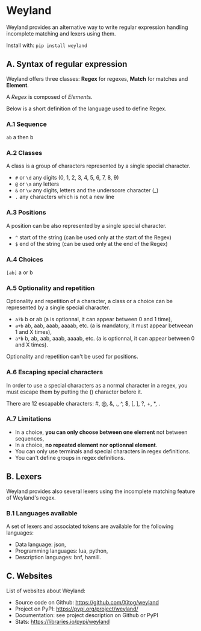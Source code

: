 # Weyland

Weyland provides an alternative way to write regular expression handling incomplete matching and lexers using them.

Install with: ``pip install weyland``

## A. Syntax of regular expression

Weyland offers three classes: **Regex** for regexes, **Match** for matches and **Element**.

A *Regex* is composed of *Element*s.

Below is a short definition of the language used to define Regex.

### A.1 Sequence

``ab`` a then b

### A.2 Classes

A class is a group of characters represented by a single special character.

* ``#`` or ``\d`` any digits (0, 1, 2, 3, 4, 5, 6, 7, 8, 9)
* ``@`` or ``\a`` any letters
* ``&`` or ``\w`` any digits, letters and the underscore character (_)
* ``.`` any characters which is not a new line

### A.3 Positions

A position can be also represented by a single special character.

* ``^`` start of the string (can be used only at the start of the Regex)
* ``$`` end of the string (can be used only at the end of the Regex)

### A.4 Choices

``[ab]`` a or b

### A.5 Optionality and repetition

Optionality and repetition of a character, a class or a choice can be represented by a single special character.

* ``a?b`` b or ab (a is optionnal, it can appear between 0 and 1 time),
* ``a+b`` ab, aab, aaab, aaaab, etc. (a is mandatory, it must appear betweean 1 and X times),
* ``a*b`` b, ab, aab, aaab, aaaab, etc. (a is optionnal, it can appear between 0 and X times).

Optionality and repetition can't be used for positions.

### A.6 Escaping special characters

In order to use a special characters as a normal character in a regex, you must escape them by putting the (\) character before it.

There are 12 escapable characters: #, @, &, ., ^, $, [, ], ?, +, *, \.

### A.7 Limitations

* In a choice, **you can only choose between one element** not between sequences,
* In a choice, **no repeated element nor optionnal element**.
* You can only use terminals and special characters in regex definitions.
* You can't define groups in regex definitions.

## B. Lexers

Weyland provides also several lexers using the incomplete matching feature of Weyland's regex.

### B.1 Languages available

A set of lexers and associated tokens are available for the following languages: 

* Data language: json,
* Programming languages: lua, python,
* Description languages: bnf, hamill.

## C. Websites

List of websites about Weyland:

* Source code on Github: https://github.com/Xitog/weyland
* Project on PyPI: https://pypi.org/project/weyland/
* Documentation: see project description on Github or PyPI
* Stats: https://libraries.io/pypi/weyland

